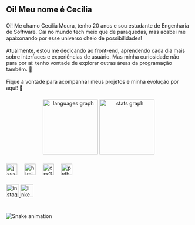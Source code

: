 <h2 align="left">Oi! Meu nome é Cecília</h2>

###

<p align="left">Oi! Me chamo Cecília Moura, tenho 20 anos e sou estudante de Engenharia de Software.
  Caí no mundo tech meio que de paraquedas, mas acabei me apaixonando por esse universo cheio de possibilidades!<br><br>
  Atualmente, estou me dedicando ao front-end, aprendendo cada dia mais sobre interfaces e experiências de usuário.
  Mas minha curiosidade não para por aí: tenho vontade de explorar outras áreas da programação também. 🚀<br><br>
  Fique à vontade para acompanhar meus projetos e minha evolução por aqui! 💜</p>

###

<div align="center">
  <img src="https://github-readme-stats.vercel.app/api/top-langs?username=Cecymouraa&locale=en&hide_title=false&layout=compact&card_width=320&langs_count=5&theme=dracula&hide_border=false" height="150" alt="languages graph"  />
  <img src="https://github-readme-stats.vercel.app/api?username=Cecymouraa&hide_title=false&hide_rank=false&show_icons=true&include_all_commits=true&count_private=true&disable_animations=false&theme=dracula&locale=en&hide_border=false" height="150" alt="stats graph"  />
</div>

###

<div align="left">
  <img src="https://cdn.jsdelivr.net/gh/devicons/devicon/icons/javascript/javascript-original.svg" height="30" alt="javascript logo"  />
  <img width="12" />
  <img src="https://cdn.jsdelivr.net/gh/devicons/devicon/icons/html5/html5-original.svg" height="30" alt="html5 logo"  />
  <img width="12" />
  <img src="https://cdn.jsdelivr.net/gh/devicons/devicon/icons/css3/css3-original.svg" height="30" alt="css3 logo"  />
  <img width="12" />
  <img src="https://cdn.jsdelivr.net/gh/devicons/devicon/icons/python/python-original.svg" height="30" alt="python logo"  />
</div>

###

<div align="left">
  <a href="https://www.instagram.com/lm_cecy?igsh=NDg4b3Z2dHhwdzkx" target="_blank">
    <img src="https://img.shields.io/static/v1?message=Instagram&logo=instagram&label=&color=E4405F&logoColor=white&labelColor=&style=for-the-badge" height="35" alt="instagram logo"  />
  </a>
  <a href="https://www.linkedin.com/in/maria-cecilia-m-8a31292bb?utm_source=share&utm_campaign=share_via&utm_content=profile&utm_medium=android_app" target="_blank">
    <img src="https://img.shields.io/static/v1?message=LinkedIn&logo=linkedin&label=&color=0077B5&logoColor=white&labelColor=&style=for-the-badge" height="35" alt="linkedin logo"  />
  </a>
</div>

###

<br clear="both">

<img src="https://raw.githubusercontent.com/Cecymouraa/Cecymouraa/output/snake.svg" alt="Snake animation" />

###
